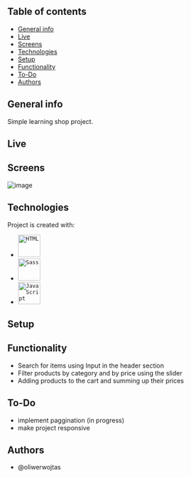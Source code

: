 ## Table of contents
* [General info](#general-info)
* [Live](#live)
* [Screens](#screens)
* [Technologies](#technologies)
* [Setup](#setup)
* [Functionality](#functionality)
* [To-Do](#todo)
* [Authors](#authors)

## General info
Simple learning shop project. 

## Live

## Screens
![image](https://user-images.githubusercontent.com/72667760/212373551-64cc655e-e835-48cc-a309-2f47a556184d.png)
	
## Technologies
Project is created with:
* <code><img height="50" src="https://user-images.githubusercontent.com/25181517/192158954-f88b5814-d510-4564-b285-dff7d6400dad.png" alt="HTML" title="HTML" /></code>
* <code><img height="50" src="https://user-images.githubusercontent.com/25181517/192158956-48192682-23d5-4bfc-9dfb-6511ade346bc.png" alt="Sass" title="Sass" /></code>
* <code><img height="50" src="https://user-images.githubusercontent.com/25181517/117447155-6a868a00-af3d-11eb-9cfe-245df15c9f3f.png" alt="JavaScript" title="JavaScript" /></code>
	
## Setup

## Functionality
* Search for items using Input in the header section
* Filter products by category and by price using the slider
* Adding products to the cart and summing up their prices

## To-Do
* implement paggination (in progress)
* make project responsive

## Authors
* @oliwerwojtas
